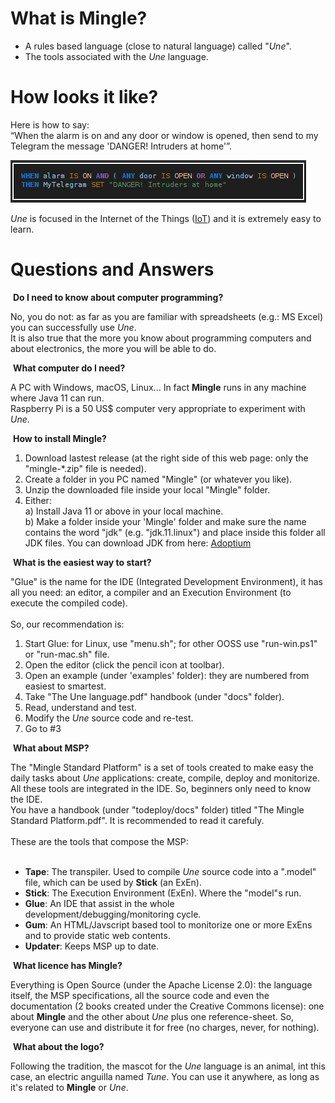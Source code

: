 # What is Mingle?

* A rules based language (close to natural language) called "_Une_".<br>
* The tools associated with the _Une_ language.


# How looks it like?

Here is how to say: <br>
“When the alarm is on and any door or window is opened, then send to my Telegram the message 'DANGER! Intruders at home'”.

![Une language basic example](une-1st-example.png)

_Une_ is focused in the Internet of the Things ([IoT](https://en.wikipedia.org/wiki/Internet_of_things)) and it is extremely easy to learn.


# Questions and Answers

 **Do I need to know about computer programming?**

No, you do not: as far as you are familiar with spreadsheets (e.g.: MS Excel) you can successfully use _Une_.<br>
It is also true that the more you know about programming computers and about electronics, the more you will be able to do.

 **What computer do I need?**

A PC with Windows, macOS, Linux... In fact **Mingle** runs in any machine where Java 11 can run.<br>
Raspberry Pi is a 50 US$ computer very appropriate to experiment with _Une_.

 **How to install Mingle?**

1. Download lastest release (at the right side of this web page: only the "mingle-*.zip" file is needed).<br>
2. Create a folder in you PC named "Mingle" (or whatever you like).<br>
3. Unzip the downloaded file inside your local "Mingle" folder.<br>
4. Either:<br>
   a) Install Java 11 or above in your local machine.<br>
   b) Make a folder inside your 'Mingle' folder and make sure the name contains the word "jdk" (e.g. "jdk.11.linux") and place inside this folder all JDK files. You can download JDK from here: [Adoptium](https://adoptium.net)


 **What is the easiest way to start?**

"Glue" is the name for the IDE (Integrated Development Environment), it has all you need: an editor, a compiler and an Execution Environment (to execute the compiled code).<br>
<br>
So, our recommendation is:<br>
1.  Start Glue: for Linux, use "menu.sh"; for other OOSS use "run-win.ps1" or "run-mac.sh" file.<br>
2.  Open the editor (click the pencil icon at toolbar).<br>
3.  Open an example (under 'examples' folder): they are numbered from easiest to smartest.<br>
4.  Take "The Une language.pdf" handbook (under "docs" folder).<br>
5.  Read, understand and test.<br>
6.  Modify the _Une_ source code and re-test.<br>
7.  Go to #3

 **What about MSP?**

The "Mingle Standard Platform" is a set of tools created to make easy the daily tasks about _Une_ applications: create, compile, deploy and monitorize. All these tools are integrated in the IDE. So, beginners only need to know the IDE.<br>
You have a handbook (under "todeploy/docs" folder) titled "The Mingle Standard Platform.pdf". It is recommended to read it carefuly.<br>
<br>
These are the tools that compose the MSP:<br>
<br>
* **Tape**: The transpiler. Used to compile _Une_ source code into a ".model" file, which can be used by **Stick** (an ExEn).
* **Stick**: The Execution Environment (ExEn). Where the "model"s run.
* **Glue**: An IDE that assist in the whole development/debugging/monitoring cycle.
* **Gum**: An HTML/Javscript based tool to monitorize one or more ExEns and to provide static web contents.
* **Updater**: Keeps MSP up to date.

 **What licence has Mingle?**

Everything is Open Source (under the Apache License 2.0): the language itself, the MSP specifications, all the source code and even the documentation (2 books created under the Creative Commons license): one about **Mingle** and the other about _Une_ plus one reference-sheet. So, everyone can use and distribute it for free (no charges, never, for nothing).

 **What about the logo?**

Following the tradition, the mascot for the _Une_ language is an animal, int this case, an electric anguilla named _Tune_. You can use it anywhere, as long as it's related to **Mingle** or _Une_.